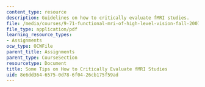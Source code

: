 ```yaml
---
content_type: resource
description: Guidelines on how to critically evaluate fMRI studies.
file: /media/courses/9-71-functional-mri-of-high-level-vision-fall-2007/8e6dd36465750d786f0426cb175f59ad_crtqufmripapr.pdf
file_type: application/pdf
learning_resource_types:
- Assignments
ocw_type: OCWFile
parent_title: Assignments
parent_type: CourseSection
resourcetype: Document
title: Some Tips on How to Critically Evaluate fMRI Studies
uid: 8e6dd364-6575-0d78-6f04-26cb175f59ad
---
```

